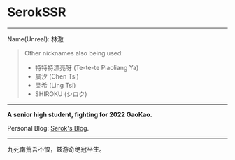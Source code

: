 # SerokSSR

---

Name(Unreal): 林澈

> Other nicknames also being used: 
> - 特特特漂亮呀 (Te-te-te Piaoliang Ya)
> - 晨汐 (Chen Tsi)
> - 灵希 (Ling Tsi)
> - SHIROKU (シロク)

---

**A senior high student, fighting for 2022 GaoKao.**

Personal Blog: [Serok's Blog](https://snow.js.org/).

---

九死南荒吾不恨，兹游奇绝冠平生。

<!--
**Srkeo/Srkeo** is a ✨ _special_ ✨ repository because its `README.md` (this file) appears on your GitHub profile.

Here are some ideas to get you started:

- 🔭 I’m currently working on ...
- 🌱 I’m currently learning ...
- 👯 I’m looking to collaborate on ...
- 🤔 I’m looking for help with ...
- 💬 Ask me about ...
- 📫 How to reach me: ...
- 😄 Pronouns: ...
- ⚡ Fun fact: ...
-->
